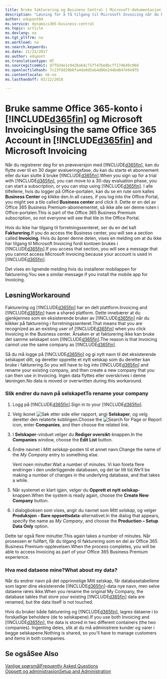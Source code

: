 ```yaml
---
title: Bruke fakturering og Business Central | Microsoft-dokumentasjon
description: "Løsning for å få tilgang til Microsoft Invoicing når du har registrert deg for Dynamics 365 Business Central."
author: edupont04
ms.service: dynamics365-business-central
ms.topic: article
ms.devlang: na
ms.tgt_pltfrm: na
ms.workload: na
ms.search.keywords: 
ms.date: 11/22/2017
ms.author: edupont
ms.translationtype: HT
ms.sourcegitcommit: d7fb34e1c9428a64c71ff47be8bcff174649c00d
ms.openlocfilehash: 7c23fdd29b8fa4da0d5eb4d86e244bd847e9e9fb
ms.contentlocale: nb-no
ms.lasthandoff: 03/22/2018

---
```

# <a name="using-the-same-office-365-account-in-included365finincludesd365finlongmdmd-and-microsoft-invoicing"></a><span data-ttu-id="097dc-103">Bruke samme Office 365-konto i [!INCLUDE[d365fin](includes/d365fin_long_md.md)] og Microsoft Invoicing</span><span class="sxs-lookup"><span data-stu-id="097dc-103">Using the same Office 365 Account in [!INCLUDE[d365fin](includes/d365fin_long_md.md)] and Microsoft Invoicing</span></span>
<span data-ttu-id="097dc-104">Når du registrerer deg for en prøveversjon med [!INCLUDE[d365fin](includes/d365fin_md.md)], kan du flytte over til en 30 dager evalueringsfase, du kan du starte et abonnement eller du kan slutte å bruke [!INCLUDE[d365fin](includes/d365fin_md.md)].</span><span class="sxs-lookup"><span data-stu-id="097dc-104">When you sign up for a trial with [!INCLUDE[d365fin](includes/d365fin_md.md)], you can move to a 30-day evaluation phase, you can start a subscription, or you can stop using [!INCLUDE[d365fin](includes/d365fin_md.md)].</span></span> <span data-ttu-id="097dc-105">I alle tilfellene, hvis du logger på Office-portalen, kan du se en rute som kalles **Business Center** og klikke den.</span><span class="sxs-lookup"><span data-stu-id="097dc-105">In all cases, if you log into the Office Portal, you might see a tile called **Business center** and click it.</span></span> <span data-ttu-id="097dc-106">Dette er en del av Office 365 Business Premium-abonnementet, så ikke alle ser denne ruten i Office-portalen.</span><span class="sxs-lookup"><span data-stu-id="097dc-106">This is part of the Office 365 Business Premium subscription, so not everyone will see that tile in the Office Portal.</span></span>  

<span data-ttu-id="097dc-107">Hvis du ikke har tilgang til forretningssenteret, ser du en del kalt **Fakturering**.</span><span class="sxs-lookup"><span data-stu-id="097dc-107">If you do access the Business center, you will see a section called **Invoicing**.</span></span> <span data-ttu-id="097dc-108">Hvis du åpner denne delen, vises en melding om at du ikke har tilgang til Microsoft Invoicing fordi kontoen brukes i [!INCLUDE[d365fin](includes/d365fin_md.md)].</span><span class="sxs-lookup"><span data-stu-id="097dc-108">If you access that section, you will see a message that you cannot access Microsoft Invoicing because your account is used in [!INCLUDE[d365fin](includes/d365fin_md.md)].</span></span>  

<span data-ttu-id="097dc-109">Det vises en lignende melding hvis du installerer mobilappen for fakturering.</span><span class="sxs-lookup"><span data-stu-id="097dc-109">You see a similar message if you install the mobile app for Invoicing.</span></span>  

## <a name="workaround"></a><span data-ttu-id="097dc-110">Løsning</span><span class="sxs-lookup"><span data-stu-id="097dc-110">Workaround</span></span>
<span data-ttu-id="097dc-111">Fakturering og [!INCLUDE[d365fin](includes/d365fin_md.md)] har en delt plattform.</span><span class="sxs-lookup"><span data-stu-id="097dc-111">Invoicing and [!INCLUDE[d365fin](includes/d365fin_md.md)] have a shared platform.</span></span> <span data-ttu-id="097dc-112">Dette innebærer at du gjenkjennes som en eksisterende bruker av [!INCLUDE[d365fin](includes/d365fin_md.md)] når du klikker på fakturering i forretningssenteret.</span><span class="sxs-lookup"><span data-stu-id="097dc-112">That means that you are recognized as an existing user of [!INCLUDE[d365fin](includes/d365fin_md.md)] when you click Invoicing in the Business center.</span></span> <span data-ttu-id="097dc-113">Årsaken er at fakturering ikke kan bruke det samme selskapet som [!INCLUDE[d365fin](includes/d365fin_md.md)].</span><span class="sxs-lookup"><span data-stu-id="097dc-113">The reason is that Invoicing cannot use the same company as [!INCLUDE[d365fin](includes/d365fin_md.md)].</span></span>  

<span data-ttu-id="097dc-114">Så du må logge på [!INCLUDE[d365fin](includes/d365fin_md.md)] og gi nytt navn til det eksisterende selskapet ditt, og deretter opprette et nytt selskap som du deretter kan bruke i fakturering.</span><span class="sxs-lookup"><span data-stu-id="097dc-114">So you will have to log into [!INCLUDE[d365fin](includes/d365fin_md.md)] and rename your existing company, and then create a new company that you can then use in Invoicing.</span></span> <span data-ttu-id="097dc-115">Ingen data flyttes eller overskrives i denne løsningen.</span><span class="sxs-lookup"><span data-stu-id="097dc-115">No data is moved or overwritten during this workaround.</span></span>

### <a name="to-rename-your-company"></a><span data-ttu-id="097dc-116">Slik endrer du navn på selskapet</span><span class="sxs-lookup"><span data-stu-id="097dc-116">To rename your company</span></span>
1.  <span data-ttu-id="097dc-117">Logg på [!INCLUDE[d365fin](includes/d365fin_md.md)].</span><span class="sxs-lookup"><span data-stu-id="097dc-117">Sign in to your [!INCLUDE[d365fin](includes/d365fin_md.md)].</span></span>  
2.  <span data-ttu-id="097dc-118">Velg ikonet ![Søk etter side eller rapport](media/ui-search/search_small.png "Søk etter side eller rapport"), angi **Selskaper**, og velg deretter den relaterte koblingen.</span><span class="sxs-lookup"><span data-stu-id="097dc-118">Choose the ![Search for Page or Report](media/ui-search/search_small.png "Search for Page or Report icon") icon, enter **Companies**, and then choose the related link.</span></span>  
3.  <span data-ttu-id="097dc-119">I **Selskaper**-vinduet velger du **Rediger oversikt**-knappen.</span><span class="sxs-lookup"><span data-stu-id="097dc-119">In the **Companies** window, choose the **Edit List** button.</span></span>  
4.  <span data-ttu-id="097dc-120">Endre navnet i *Mitt selskap*-posten til et annet navn.</span><span class="sxs-lookup"><span data-stu-id="097dc-120">Change the name of the *My Company* entry to something else.</span></span>  

    <span data-ttu-id="097dc-121">Vent noen minutter.</span><span class="sxs-lookup"><span data-stu-id="097dc-121">Wait a number of minutes.</span></span> <span data-ttu-id="097dc-122">Vi kan foreta flere endringer i den underliggende databasen, og det tar litt tid.</span><span class="sxs-lookup"><span data-stu-id="097dc-122">We’ll be making a number of changes in the underlying database, and that takes a while.</span></span>
5.  <span data-ttu-id="097dc-123">Når systemet er klart igjen, velger du **Opprett et nytt selskap**-knappen.</span><span class="sxs-lookup"><span data-stu-id="097dc-123">When the system is ready again, choose the **Create New Company** button.</span></span>  
6.  <span data-ttu-id="097dc-124">I dialogboksen som vises, angir du navnet som *Mitt selskap*, og velger **Produksjon - Bare oppsettsdata**-alternativet.</span><span class="sxs-lookup"><span data-stu-id="097dc-124">In the dialog that appears, specify the name as *My Company*, and choose the **Production – Setup Data Only** option.</span></span>  

<span data-ttu-id="097dc-125">Dette tar også flere minutter.</span><span class="sxs-lookup"><span data-stu-id="097dc-125">This again takes a number of minutes.</span></span> <span data-ttu-id="097dc-126">Når prosessen er fullført, får du tilgang til fakturering som en del av Office 365 Business Premium-opplevelsen.</span><span class="sxs-lookup"><span data-stu-id="097dc-126">When the process completes, you will be able to access Invoicing as part of your Office 365 Business Premium experience.</span></span>  

### <a name="what-about-my-data"></a><span data-ttu-id="097dc-127">Hva med dataene mine?</span><span class="sxs-lookup"><span data-stu-id="097dc-127">What about my data?</span></span>
<span data-ttu-id="097dc-128">Når du endrer navn på det opprinnelige Mitt selskap, får databasetabellene som lagrer dine eksisterende [!INCLUDE[d365fin](includes/d365fin_md.md)]-data nye navn, men selve dataene røres ikke.</span><span class="sxs-lookup"><span data-stu-id="097dc-128">When you rename the original My Company, the database tables that store your existing [!INCLUDE[d365fin](includes/d365fin_md.md)] data are renamed, but the data itself is not touched.</span></span>  

<span data-ttu-id="097dc-129">Hvis du bruker både fakturering og [!INCLUDE[d365fin](includes/d365fin_md.md)], lagres dataene i to forskjellige beholdere (de to selskapene).</span><span class="sxs-lookup"><span data-stu-id="097dc-129">If you use both Invoicing and [!INCLUDE[d365fin](includes/d365fin_md.md)], the data is stored in two different containers (the two companies).</span></span> <span data-ttu-id="097dc-130">Ingenting deles, slik at du må administrere kunder og varer i begge selskapene.</span><span class="sxs-lookup"><span data-stu-id="097dc-130">Nothing is shared, so you'll have to manage customers and items in both companies.</span></span>  

## <a name="see-also"></a><span data-ttu-id="097dc-131">Se også</span><span class="sxs-lookup"><span data-stu-id="097dc-131">See Also</span></span>
[<span data-ttu-id="097dc-132">Vanlige spørsmål</span><span class="sxs-lookup"><span data-stu-id="097dc-132">Frequently Asked Questions</span></span>](across-faq.md)  
[<span data-ttu-id="097dc-133">Oppsett og administrasjon</span><span class="sxs-lookup"><span data-stu-id="097dc-133">Setup and Administration</span></span>](admin-setup-and-administration.md)  

